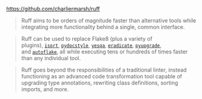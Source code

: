 https://github.com/charliermarsh/ruff

> Ruff aims to be orders of magnitude faster than alternative tools while integrating more functionality behind a single, common interface.

> Ruff can be used to replace Flake8 (plus a variety of plugins), [`isort`](https://pypi.org/project/isort/), [`pydocstyle`](https://pypi.org/project/pydocstyle/), [`yesqa`](https://github.com/asottile/yesqa), [`eradicate`](https://pypi.org/project/eradicate/), [`pyupgrade`](https://pypi.org/project/pyupgrade/), and [`autoflake`](https://pypi.org/project/autoflake/), all while executing tens or hundreds of times faster than any individual tool.

> Ruff goes beyond the responsibilities of a traditional linter, instead functioning as an advanced code transformation tool capable of upgrading type annotations, rewriting class definitions, sorting imports, and more.